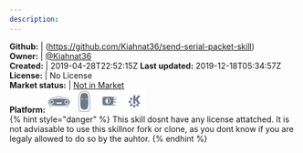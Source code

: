 ```yaml
---
description: 
---
```



**Github:** | (https://github.com/Kiahnat36/send-serial-packet-skill)  
**Owner:** | [@Kiahnat36](https://github.com/Kiahnat36)  
**Created:** | 2019-04-28T22:52:15Z  **Last updated:** 2019-12-18T05:34:57Z  
**License:** | No License  
**Market status:** | [Not in Market](https://market.mycroft.ai/skill/)  
**Platform:**   ![](.gitbook/assets/mark-1-icon.png)  ![](.gitbook/assets/mark-2-icon.png)  ![](.gitbook/assets/picroft-icon.png)  ![](.gitbook/assets/kde.png)   
{% hint style="danger" %}
This skill dosnt have any license attatched. It is not adviasable to use this skillnor fork or clone, as you dont know if you are legaly allowed to do so by the auhtor.
{% endhint %}
